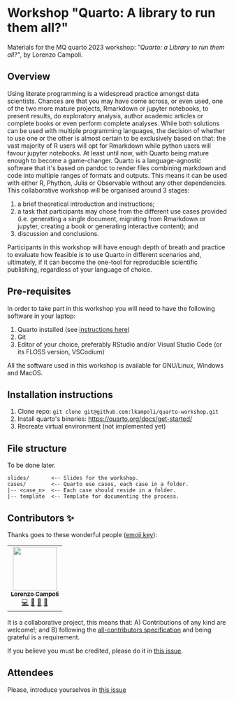 # Workshop "Quarto: A library to run them all?"

Materials for the MQ quarto 2023 workshop: _"Quarto: a Library to run them all?"_, by Lorenzo Campoli.


## Overview

Using literate programming is a widespread practice amongst data scientists.
Chances are that you may have come across, or even used, one of the two more
mature projects, Rmarkdown or jupyter notebooks, to present results, do
exploratory analysis, author academic articles or complete books or even
perform complete analyses. While both solutions can be used with multiple
programming languages, the decision of whether to use one or the other is
almost certain to be exclusively based on that: the vast majority of R users
will opt for Rmarkdown while python users will favour jupyter notebooks.  At
least until now, with Quarto being mature enough to become a game-changer.
Quarto is a language-agnostic software that it's based on pandoc to render
files combining markdown and code into multiple ranges of formats and outputs.
This means it can be used with either R, Phython, Julia or Observable without
any other dependencies.  This collaborative workshop will be organised around 3
stages: 

1. a brief theoretical introduction and instructions; 
2. a task that participants may chose from the different use cases provided
   (i.e. generating a single document, migrating from Rmarkdown or jupyter,
   creating a book or generating interactive content); and 
3. discussion and conclusions.

Participants in this workshop will have enough depth of breath and practice to
evaluate how feasible is to use Quarto in different scenarios and, ultimately,
if it can become the one-tool for reproducible scientific publishing,
regardless of your language of choice. 


## Pre-requisites

In order to take part in this workshop you will need to have the following software in your laptop:

1. Quarto installed (see [instructions here](https://quarto.org/docs/get-started/))
2. Git
3. Editor of your choice, preferably RStudio and/or Visual Studio Code (or its FLOSS version, VSCodium)


All the software used in this workshop is available for GNU/Linux, Windows and MacOS.

## Installation instructions

1. Clone repo: `git clone git@github.com:lkampoli/quarto-workshop.git`
2. Install quarto's binaries: https://quarto.org/docs/get-started/
3. Recreate virtual environment (not implemented yet)

## File structure

To be done later.

```
slides/       <-- Slides for the workshop.
cases/        <-- Quarto use cases, each case in a folder.
|-- <case_n>  <-- Each case should reside in a folder.
|-- template  <-- Template for documenting the process.

```

## Contributors ✨

Thanks goes to these wonderful people ([emoji key](https://allcontributors.org/docs/en/emoji-key)):

<!-- ALL-CONTRIBUTORS-LIST:START - Do not remove or modify this section -->
<!-- prettier-ignore-start -->
<!-- markdownlint-disable -->
<table>
  <tbody>
    <tr>
      <td align="center"><a href="https://github.com/lkampoli"><img src="https://avatars.githubusercontent.com/u/706549?v=4?s=100" width="100px;" alt=""/><br /><sub><b>Lorenzo Campoli</b></sub></a><br /><a href="https://github.com/lkampoli/quarto-workshop/commits?author=lkampoli" title="Code">💻</a> <a href="#ideas-lkmapoli" title="Ideas, Planning, & Feedback">🤔</a> <a href="#talk-lkmapoli" title="Talks">📢</a> <a href="https://github.com/lkampoli/quarto-workshop/commits?author=lkampoli" title="Documentation">📖</a></td>
    </tr>
  </tbody>
</table>

<!-- markdownlint-restore -->
<!-- prettier-ignore-end -->

<!-- ALL-CONTRIBUTORS-LIST:END -->

It is a collaborative project, this means that: A) Contributions of any kind are welcome!; and B) following the [all-contributors specification](https://allcontributors.org/) and being grateful is a requirement.

If you believe you must be credited, please do it in [this issue](https://github.com/WarwickCIM/quarto-workshop/issues/1).

## Attendees

Please, introduce yourselves in [this issue](https://github.com/WarwickCIM/quarto-workshop/issues/17)
